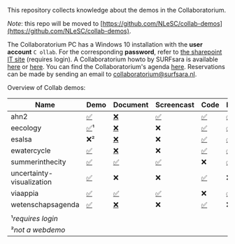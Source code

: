 This repository collects knowledge about the demos in the Collaboratorium.

*Note*: this repo will be moved to [https://github.com/NLeSC/collab-demos](https://github.com/NLeSC/collab-demos).

The Collaboratorium PC has a Windows 10 installation with the **user account** ``C ollab``. For the corresponding **password**, refer to [the sharepoint IT site](https://nlesc.sharepoint.com/it/SitePages/Collab.aspx) (requires login). A Collaboratorium howto by SURFsara is available [here](https://www.surf.nl/binaries/content/assets/surf/en/2015/collab_manual.pdf) or [here](/doc/collab_manual.pdf). You can find the Collaboratorium's agenda [here](https://userinfo.surfsara.nl/systems/collaboratorium/agenda). Reservations can be made by sending an email to [collaboratorium@surfsara.nl](mailto:collaboratorium@surfsara.nl).

Overview of Collab demos:

| Name |  Demo | Document | Screencast | Code | Presentation
| --- | --- | --- | --- | --- | --- |
| ahn2 | [:white_check_mark:](http://ahn2.pointclouds.nl/)  | [:x:](/demos/ahn2/README.md) | [:white_check_mark:](/demos/ahn2/screencast-demo-ahn2-maasvlakte.mp4) | [:white_check_mark:](https://github.com/NLeSC/ahn-pointcloud-viewer) | [:white_check_mark:](https://nlesc.sharepoint.com/Shared%20Documents/Forms/AllItems.aspx?RootFolder=%2FShared%20Documents%2FNLeSC%20Project%20Presentations%2FClosed%2FMassive%20point%20cloud%20for%20eSciences&FolderCTID=0x0120004EB0DBA245A10041AA401E78745EB1B1&View={2CC9F224-02CB-49B5-9DBB-C97AE29C8572})&sup1; |
| eecology | [:white_check_mark:](http://annotation.e-ecology.vm.surfsara.nl/aws)&sup1; | [:x:](/demos/eecology/README.md) | :x: | [:white_check_mark:](https://github.com/NLeSC/?utf8=%E2%9C%93&query=eecology) | [:white_check_mark:](https://nlesc.sharepoint.com/Shared%20Documents/Forms/AllItems.aspx?RootFolder=%2FShared%20Documents%2FNLeSC%20Project%20Presentations%2FCurrent%2FeEcology&FolderCTID=0x0120004EB0DBA245A10041AA401E78745EB1B1&View={2CC9F224-02CB-49B5-9DBB-C97AE29C8572})&sup1; |
| esalsa | :x:&sup2; | [:x:](/demos/esalsa/README.md) | :x: | [:white_check_mark:](https://github.com/NLeSC/?utf8=%E2%9C%93&query=esalsa) | [:white_check_mark:](https://nlesc.sharepoint.com/Shared%20Documents/Forms/AllItems.aspx?RootFolder=%2FShared%20Documents%2FNLeSC%20Project%20Presentations%2FCurrent%2FeSalsa&FolderCTID=0x0120004EB0DBA245A10041AA401E78745EB1B1&View={2CC9F224-02CB-49B5-9DBB-C97AE29C8572})&sup1; |
| ewatercycle | [:white_check_mark:](http://forecast.ewatercycle.org/)  | [:x:](/demos/ewatercycle/README.md) | :x: | [:white_check_mark:](https://github.com/NLeSC/?utf8=%E2%9C%93&query=ewatercycle) | [:white_check_mark:](https://nlesc.sharepoint.com/Shared%20Documents/Forms/AllItems.aspx?RootFolder=%2FShared%20Documents%2FNLeSC%20Project%20Presentations%2FCurrent%2FeWaterCycle&FolderCTID=0x0120004EB0DBA245A10041AA401E78745EB1B1&View={2CC9F224-02CB-49B5-9DBB-C97AE29C8572})&sup1; |
| summerinthecity | [:white_check_mark:](http://jiskattema.github.io/summerinthecity/)  | [:white_check_mark:](/demos/summerinthecity/README.md) | [:white_check_mark:](/demos/summerinthecity/screencast-demo-summer-in-the-city.mp4) | :x: | [:white_check_mark:](https://nlesc.sharepoint.com/Shared%20Documents/Forms/AllItems.aspx?RootFolder=%2FShared%20Documents%2FNLeSC%20Project%20Presentations%2FCurrent%2FSummerInTheCity&FolderCTID=0x0120004EB0DBA245A10041AA401E78745EB1B1&View={2CC9F224-02CB-49B5-9DBB-C97AE29C8572})&sup1; |
| uncertainty-visualization  | [:white_check_mark:](https://nlesc.github.io/UncertaintyVisualization/) | :x: | :x: | [:white_check_mark:](https://github.com/NLeSC/UncertaintyVisualization) | :x: |
| viaappia  | [:white_check_mark:](http://viaappia.esciencecenter.nl)  | [:white_check_mark:](https://github.com/jspaaks/collab-demos/blob/master/demos/viaappia/README.md) | [:white_check_mark:](https://youtu.be/I3DLXSrRiyk) | :x: | [:white_check_mark:](https://nlesc.sharepoint.com/Shared%20Documents/Forms/AllItems.aspx?RootFolder=%2FShared%20Documents%2FNLeSC%20Project%20Presentations%2FCurrent%2FVia%20Appia&FolderCTID=0x0120004EB0DBA245A10041AA401E78745EB1B1&View={2CC9F224-02CB-49B5-9DBB-C97AE29C8572})&sup1; |
| wetenschapsagenda  | [:white_check_mark:](http://wetenschapsagenda.esciencecenter.nl) | [:x:](https://github.com/jspaaks/collab-demos/blob/master/demos/wetenschapsagenda/README.md) | :x: | [:white_check_mark:](https://github.com/NLeSC/wetenschapsagenda) | :x:&sup1; |
|  |  |  |  |  |  |
| &sup1;_requires login_ |  |  |  |  |  |
| &sup2;_not a webdemo_ |  |  |  |  |  |


 

